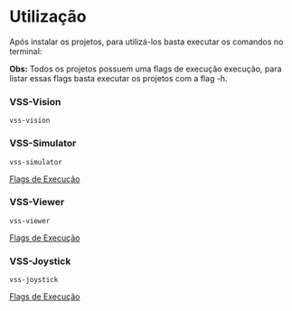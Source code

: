 # Utilização

Após instalar os projetos, para utilizá-los basta executar os comandos no terminal:

**Obs:** Todos os projetos possuem uma flags de execução execução, para listar essas
flags basta executar os projetos com a flag -h.


### VSS-Vision
```
vss-vision
```

### VSS-Simulator
```
vss-simulator
```
[Flags de Execução](simulatorexeflag.md)

### VSS-Viewer
```
vss-viewer
```
[Flags de Execução](viewerexeflag.md)

### VSS-Joystick
```
vss-joystick
```
[Flags de Execução](joystickexeflag.md)

